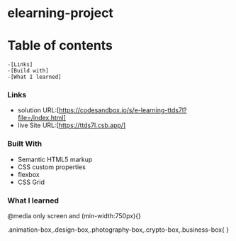 # elearning-project

# Table of contents 
	-[Links]
	-[Build with]
	-[What I learned]

### Links

 - solution URL:[https://codesandbox.io/s/e-learning-ttds7l?file=/index.html]
 - live Site URL:[https://ttds7l.csb.app/]

### Built With

- Semantic HTML5 markup
- CSS custom properties
- flexbox
- CSS Grid

### What I learned

@media only screen and (min-width:750px){}


.animation-box,.design-box,.photography-box,.crypto-box,.business-box{
}
